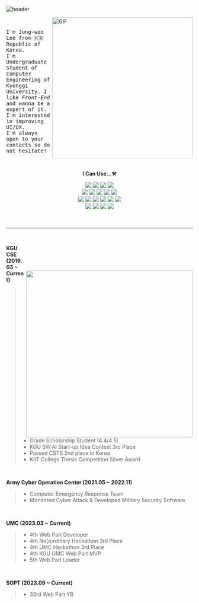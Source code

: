 <!--
**jungwoo3490/jungwoo3490** is a ✨ _special_ ✨ repository because its `README.md` (this file) appears on your GitHub profile.

Here are some ideas to get you started:

- 🔭 I’m currently working on ...
- 🌱 I’m currently learning ...
- 👯 I’m looking to collaborate on ...
- 🤔 I’m looking for help with ...
- 💬 Ask me about ...
- 📫 How to reach me: ...
- 😄 Pronouns: ...
- ⚡ Fun fact: ...
-->
<!-- 헤더 -->
![header](https://capsule-render.vercel.app/api?type=waving&color=16de46&height=200&section=header&text=🍀%20Front-End%20Developer&desc=JungWoo&fontSize=40&fontColor=ffffff&animation=fadeIn&fontAlignY=34&descSize=25&descAlignY=52)

<div>
   <img align="right" alt="GIF" src="https://cdn.jsdelivr.net/gh/whyzzd/pic-Bed/images/2023/20230318172255.gif" width="380"/>
  <br />
  
  <samp> I'm Jung-woo Lee from 🇰🇷 Republic of Korea.<br /> I'm Undergraduate Student of Computer Engineering of Kyonggi University. I like *Front-End* and wanna be a expert of it.<br />  I'm interested in improving UI/UX.<br /> I'm always open to your contacts so do not hesitate! </samp>

  <br />

  <!--기술스택-->

  <div align="center">

   <div align="center">
     
  **I Can Use...⚒️**
    
   <img src="https://img.shields.io/badge/Tailwind CSS-%2338B2AC.svg?style=flat&logo=tailwind-css&logoColor=white"/>
   <img src="https://img.shields.io/badge/styled--components-DB7093?style=flat&logo=styled-components&logoColor=white"/>
   <img src="https://img.shields.io/badge/JavaScript-F7DF1E?style=flat&logo=JavaScript&logoColor=white"/>
   <img src="https://img.shields.io/badge/jQuery-0769AD?style=flat&logo=jquery&logoColor=white">
     
   <br />
   <img src="https://img.shields.io/badge/React-61DAFB?style=flat&logo=React&logoColor=white"/>
  <img src="https://img.shields.io/badge/Redux-%23593d88.svg?flat&logo=redux&logoColor=white"/>
  <img src="https://img.shields.io/badge/Firebase-FFCA28?style=flat&logo=firebase&logoColor=white">
  <img src="https://img.shields.io/badge/TypeScript-3178C6?style=flat&logo=TypeScript&logoColor=white">
  <img src="https://img.shields.io/badge/Next.js-black?style=flat&logo=next.js&logoColor=white"/>
  <br />
  <img src="https://img.shields.io/badge/MySQL-4479A1?style=flat&logo=mysql&logoColor=white">
  <img src="https://img.shields.io/badge/Linux-FCC624?style=flat&logo=linux&logoColor=black">
  <img src="https://img.shields.io/badge/Node.js-339933?style=flat&logo=Node.js&logoColor=white">
  <img src="https://img.shields.io/badge/NestJS-E0234E?style=flat&logo=NestJS">
  <img src="https://img.shields.io/badge/Git-F05032?style=flat&logo=git&logoColor=white">
  <img src="https://img.shields.io/badge/Docker-%230db7ed.svg?style=flat&logo=docker&logoColor=white"/>
  <br />
  <img src="https://img.shields.io/badge/Amazon Web Services-232F3E?style=flat&logo=amazonaws&logoColor=white">
  <img src="https://img.shields.io/badge/Nginx-009639?style=flat&logo=Nginx&logoColor=white">
  <img src="https://img.shields.io/badge/Apache Tomcat-F8DC75?style=flat&logo=apachetomcat&logoColor=white">
  <img src="https://img.shields.io/badge/Jenkins-D24939?style=flat&logo=Jenkins&logoColor=white"/>
  </div>
  </div>
  <br />
  <br />
  <hr/>
   <img align="right" style="margin-top: 100px;" width="450" src="https://github-readme-stats.vercel.app/api/top-langs?username=jungwoo3490&show_icons=true&locale=en&layout=compact">
<div>

<br />

**KGU CSE (2019.03 ~ Current)**
> - Grade Scholarship Student (4.4/4.5)
> - KGU SW·AI Start-up Idea Contest 3rd Place
> - Passed CSTS 2nd place in Korea
> - KIIT College Thesis Competition Silver Award
<br />

**Army Cyber Operation Center (2021.05 ~ 2022.11)**
> - Computer Emergency Response Team
> - Monitored Cyber Attack & Developed Military Security Software
<br />

**UMC (2023.03 ~ Current)**
> - 4th Web Part Developer
> - 4th Ne(o)rdinary Hackathon 3rd Place
> - 4th UMC Hackathon 3rd Place
> - 4th KGU UMC Web Part MVP
> - 5th Web Part Leader
<br />

**SOPT (2023.09 ~ Current)**
> - 33rd Web Part YB

</div>
  
</div>
